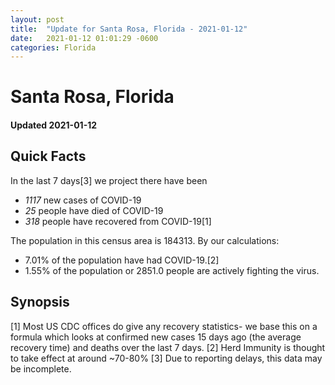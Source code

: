 ```yaml
---
layout: post
title:  "Update for Santa Rosa, Florida - 2021-01-12"
date:   2021-01-12 01:01:29 -0600
categories: Florida
---
```


# Santa Rosa, Florida
#### Updated 2021-01-12

## Quick Facts

In the last 7 days[3] we project there have been
- *1117* new cases of COVID-19
- *25* people have died of COVID-19
- *318* people have recovered from COVID-19[1]

The population in this census area is 184313. By our calculations:
- 7.01% of the population have had COVID-19.[2]
- 1.55% of the population or 2851.0 people are actively fighting the virus.

## Synopsis




[1] Most US CDC offices do give any recovery statistics- we base this on a formula which looks at confirmed new cases
15 days ago (the average recovery time) and deaths over the last 7 days.
[2] Herd Immunity is thought to take effect at around ~70-80%
[3] Due to reporting delays, this data may be incomplete. 
    